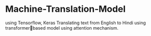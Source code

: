 # Machine-Translation-Model
using Tensorflow, Keras
Translating text from English to Hindi using transformerbased model using attention mechanism.

